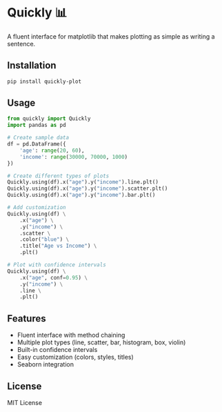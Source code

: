 # Quickly 📊

A fluent interface for matplotlib that makes plotting as simple as writing a sentence.

## Installation

```bash
pip install quickly-plot
```

## Usage

```python
from quickly import Quickly
import pandas as pd

# Create sample data
df = pd.DataFrame({
    'age': range(20, 60),
    'income': range(30000, 70000, 1000)
})

# Create different types of plots
Quickly.using(df).x("age").y("income").line.plt()
Quickly.using(df).x("age").y("income").scatter.plt()
Quickly.using(df).x("age").y("income").bar.plt()

# Add customization
Quickly.using(df) \
    .x("age") \
    .y("income") \
    .scatter \
    .color("blue") \
    .title("Age vs Income") \
    .plt()

# Plot with confidence intervals
Quickly.using(df) \
    .x("age", conf=0.95) \
    .y("income") \
    .line \
    .plt()
```

## Features

- Fluent interface with method chaining
- Multiple plot types (line, scatter, bar, histogram, box, violin)
- Built-in confidence intervals
- Easy customization (colors, styles, titles)
- Seaborn integration

## License

MIT License